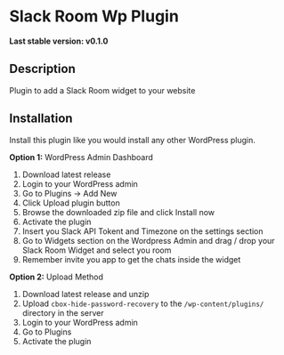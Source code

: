 # Slack Room Wp Plugin

**Last stable version: v0.1.0**
## Description
Plugin to add a Slack Room widget to your website

## Installation
Install this plugin like you would install any other WordPress plugin.

**Option 1:** WordPress Admin Dashboard

1. Download latest release
2. Login to your WordPress admin
3. Go to Plugins -> Add New
4. Click Upload plugin button
5. Browse the downloaded zip file and click Install now
6. Activate the plugin
7. Insert you Slack API Tokent and Timezone on the settings section
8. Go to Widgets section on the Wordpress Admin and drag / drop your Slack Room Widget and select you room
9. Remember invite you app to get the chats inside the widget

**Option 2:** Upload Method

1. Download latest release and unzip
2. Upload `cbox-hide-password-recovery` to the `/wp-content/plugins/` directory in the server
3. Login to your WordPress admin
4. Go to Plugins
5. Activate the plugin

